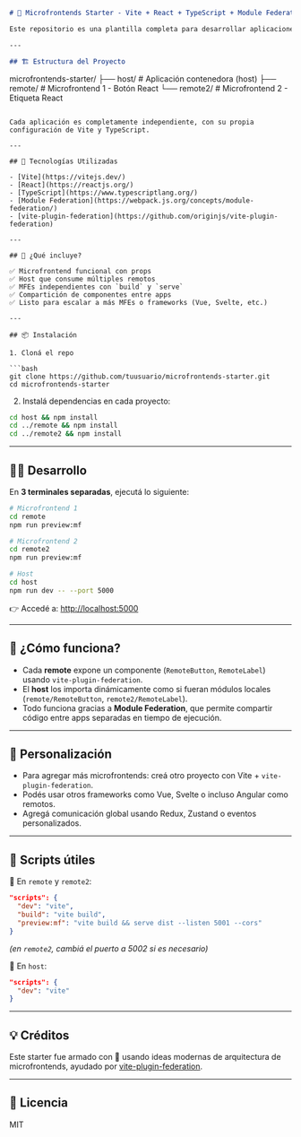 ```markdown
# 🧩 Microfrontends Starter - Vite + React + TypeScript + Module Federation

Este repositorio es una plantilla completa para desarrollar aplicaciones **microfrontend** usando **Vite**, **React**, **TypeScript** y **Module Federation** gracias a `@originjs/vite-plugin-federation`.

---

## 🏗️ Estructura del Proyecto

```
microfrontends-starter/
├── host/        # Aplicación contenedora (host)
├── remote/      # Microfrontend 1 - Botón React
└── remote2/     # Microfrontend 2 - Etiqueta React
```

Cada aplicación es completamente independiente, con su propia configuración de Vite y TypeScript.

---

## 🚀 Tecnologías Utilizadas

- [Vite](https://vitejs.dev/)
- [React](https://reactjs.org/)
- [TypeScript](https://www.typescriptlang.org/)
- [Module Federation](https://webpack.js.org/concepts/module-federation/)
- [vite-plugin-federation](https://github.com/originjs/vite-plugin-federation)

---

## 🧪 ¿Qué incluye?

✅ Microfrontend funcional con props  
✅ Host que consume múltiples remotos  
✅ MFEs independientes con `build` y `serve`  
✅ Compartición de componentes entre apps  
✅ Listo para escalar a más MFEs o frameworks (Vue, Svelte, etc.)

---

## 📦 Instalación

1. Cloná el repo

```bash
git clone https://github.com/tuusuario/microfrontends-starter.git
cd microfrontends-starter
```

2. Instalá dependencias en cada proyecto:

```bash
cd host && npm install
cd ../remote && npm install
cd ../remote2 && npm install
```

---

## 🧑‍💻 Desarrollo

En **3 terminales separadas**, ejecutá lo siguiente:

```bash
# Microfrontend 1
cd remote
npm run preview:mf

# Microfrontend 2
cd remote2
npm run preview:mf

# Host
cd host
npm run dev -- --port 5000
```

👉 Accedé a: [http://localhost:5000](http://localhost:5000)

---

## 🧠 ¿Cómo funciona?

- Cada **remote** expone un componente (`RemoteButton`, `RemoteLabel`) usando `vite-plugin-federation`.
- El **host** los importa dinámicamente como si fueran módulos locales (`remote/RemoteButton`, `remote2/RemoteLabel`).
- Todo funciona gracias a **Module Federation**, que permite compartir código entre apps separadas en tiempo de ejecución.

---

## 🧰 Personalización

- Para agregar más microfrontends: creá otro proyecto con Vite + `vite-plugin-federation`.
- Podés usar otros frameworks como Vue, Svelte o incluso Angular como remotos.
- Agregá comunicación global usando Redux, Zustand o eventos personalizados.

---

## 📜 Scripts útiles

📄 En `remote` y `remote2`:

```json
"scripts": {
  "dev": "vite",
  "build": "vite build",
  "preview:mf": "vite build && serve dist --listen 5001 --cors"
}
```

*(en `remote2`, cambiá el puerto a 5002 si es necesario)*

📄 En `host`:

```json
"scripts": {
  "dev": "vite"
}
```

---

## 💡 Créditos

Este starter fue armado con 💙 usando ideas modernas de arquitectura de microfrontends, ayudado por [vite-plugin-federation](https://github.com/originjs/vite-plugin-federation).

---

## 📄 Licencia

MIT
```
